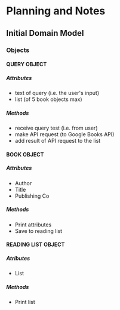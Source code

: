 # Planning and Notes

## Initial Domain Model

### Objects

#### QUERY OBJECT

##### Attributes

- text of query (i.e. the user's input)
- list (of 5 book objects max)

##### Methods

- receive query test (i.e. from user)
- make API request (to Google Books API)
- add result of API request to the list

#### BOOK OBJECT

##### Attributes

- Author
- Title
- Publishing Co

##### Methods

- Print attributes
- Save to reading list

#### READING LIST OBJECT

##### Atributes

- List

##### Methods

- Print list
